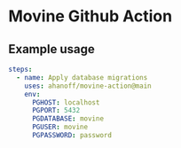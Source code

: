 # Movine Github Action

## Example usage

```yaml
steps:
  - name: Apply database migrations
    uses: ahanoff/movine-action@main
    env:
      PGHOST: localhost
      PGPORT: 5432
      PGDATABASE: movine
      PGUSER: movine
      PGPASSWORD: password

```
